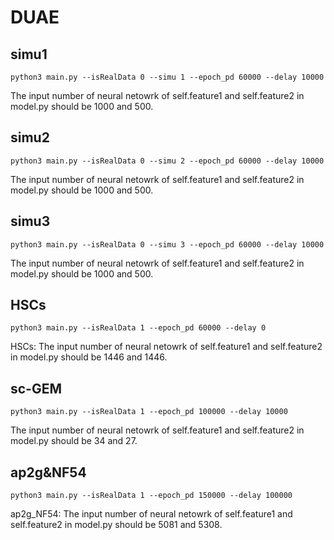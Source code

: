 # DUAE

## simu1
`python3 main.py --isRealData 0 --simu 1 --epoch_pd 60000 --delay 10000`

The input number of neural netowrk of self.feature1 and self.feature2 in  model.py should be 1000 and 500.


## simu2
`python3 main.py --isRealData 0 --simu 2 --epoch_pd 60000 --delay 10000`

The input number of neural netowrk of self.feature1 and self.feature2 in  model.py should be 1000 and 500.


## simu3
`python3 main.py --isRealData 0 --simu 3 --epoch_pd 60000 --delay 10000`

The input number of neural netowrk of self.feature1 and self.feature2 in  model.py should be 1000 and 500.


## HSCs
`python3 main.py --isRealData 1 --epoch_pd 60000 --delay 0`

HSCs: The input number of neural netowrk of self.feature1 and self.feature2 in  model.py should be 1446 and 1446.


## sc-GEM
`python3 main.py --isRealData 1 --epoch_pd 100000 --delay 10000`

The input number of neural netowrk of self.feature1 and self.feature2 in  model.py should be 34 and 27.


## ap2g&NF54 
`python3 main.py --isRealData 1 --epoch_pd 150000 --delay 100000`

ap2g_NF54: The input number of neural netowrk of self.feature1 and self.feature2 in  model.py should be 5081 and 5308.
